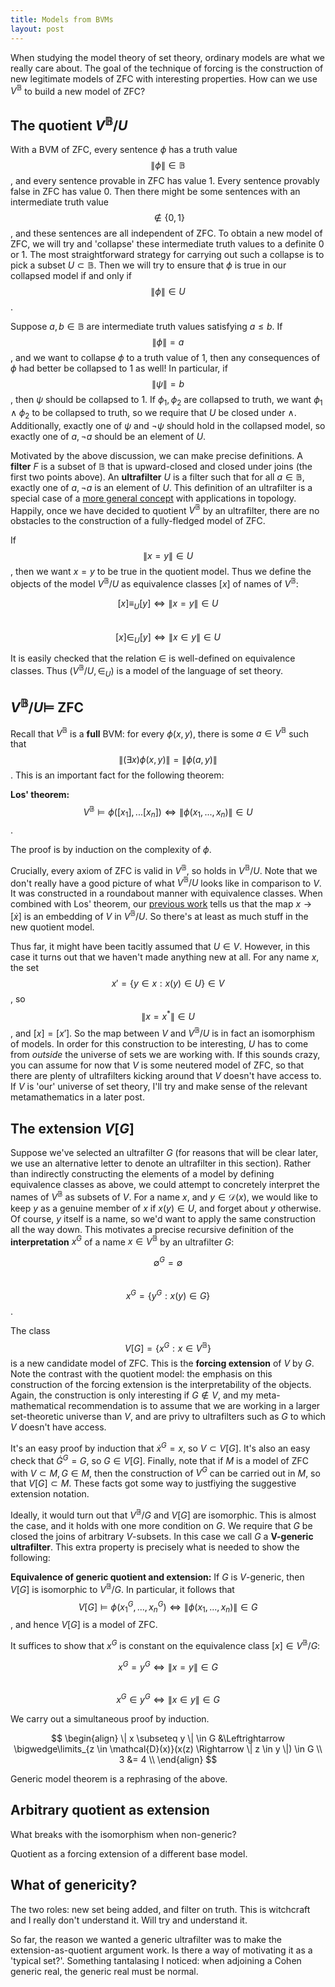 ```yaml
---
title: Models from BVMs
layout: post
---
```


<script type="text/x-mathjax-config"> MathJax.Hub.Config({ tex2jax: { inlineMath: [['$','$'], ['\\(','\\)']], processEscapes: true } }); </script> <script src="https://cdnjs.cloudflare.com/ajax/libs/mathjax/2.7.0/MathJax.js?config=TeX-AMS-MML_HTMLorMML" type="text/javascript"></script>

When studying the model theory of set theory, ordinary models are what we really care about. The goal of the technique of forcing is the construction of new legitimate models of ZFC with interesting properties. How can we use $V^{\mathbb{B}}$ to build a new model of ZFC?

## The quotient $V^{\mathbb{B}}/U$

With a BVM of ZFC, every sentence $\phi$ has a truth value $$\| \phi \| \in \mathbb{B}$$, and every sentence provable in ZFC has value 1. Every sentence provably false in ZFC has value 0. Then there might be some sentences with an intermediate truth value $$ \not \in \{0,1\}$$, and these sentences are all independent of ZFC. To obtain a new model of ZFC, we will try and 'collapse' these intermediate truth values to a definite 0 or 1. The most straightforward strategy for carrying out such a collapse is to pick a subset $U \subset \mathbb{B}$. Then we will try to ensure that $\phi$ is true in our collapsed model if and only if $$\| \phi \| \in U$$.

Suppose $a, b \in \mathbb{B}$ are intermediate truth values satisfying $a \leq b$. If $$\| \phi \| = a$$, and we want to collapse $\phi$ to a truth value of 1, then any consequences of $\phi$ had better be collapsed to 1 as well! In particular, if $$\| \psi \| = b$$, then $\psi$ should be collapsed to 1. If $\phi_1, \phi_2$ are collapsed to truth, we want $\phi_1 \land \phi_2$ to be collapsed to truth, so we require that $U$ be closed under $\land$. Additionally, exactly one of $\psi$ and $\lnot \psi$ should hold in the collapsed model, so exactly one of $a, \lnot a$ should be an element of $U$. 

Motivated by the above discussion, we can make precise definitions. A **filter** $F$ is a subset of $\mathbb{B}$ that is upward-closed and closed under joins (the first two points above). An **ultrafilter** $U$ is a filter such that for all $a \in \mathbb{B}$, exactly one of $a, \lnot a$ is an element of $U$. This definition of an ultrafilter is a special case of a [more general concept](https://en.wikipedia.org/wiki/Ultrafilter) with applications in topology. Happily, once we have decided to quotient $V^{\mathbb{B}}$ by an ultrafilter, there are no obstacles to the construction of a fully-fledged model of ZFC.

If $$\| x = y \| \in U$$, then we want $x=y$ to be true in the quotient model. Thus we define the objects of the model $V^{\mathbb{B}}/U$ as equivalence classes $[x]$ of names of $V^{\mathbb{B}}$:

$$[x] \equiv_U [y] \Leftrightarrow \| x = y \| \in U$$  
$$[x] \in_U [y] \Leftrightarrow \| x \in y \| \in U$$

It is easily checked that the relation $\in$ is well-defined on equivalence classes. Thus $(V^{\mathbb{B}}/U, \in_U)$ is a model of the language of set theory.

## $V^{\mathbb{B}}/U \models$ ZFC

Recall that $V^{\mathbb{B}}$ is a **full** BVM: for every $\phi(x, y)$, there is some $a \in V^{\mathbb{B}}$ such that $$\| (\exists x) \phi(x,y) \| = \| \phi(a, y) \|$$. This is an important fact for the following theorem:

**Los' theorem:** $$V^{\mathbb{B}} \models \phi([x_1], ... [x_n]) \Leftrightarrow \| \phi(x_1, ..., x_n) \| \in U$$.

The proof is by induction on the complexity of $\phi$.

Crucially, every axiom of ZFC is valid in $V^{\mathbb{B}}$, so holds in $V^{\mathbb{B}}/U$. Note that we don't really have a good picture of what $V^{\mathbb{B}}/U$ looks like in comparison to $V$. It was constructed in a roundabout manner with equivalence classes. When combined with Los' theorem, our [previous work](https://hilbert-spaess.github.io/2020/05/22/$V-B$-models-ZFC.html) tells us that the map $x \to [\dot{x}]$ is an embedding of $V$ in $V^{\mathbb{B}}/U$. So there's at least as much stuff in the new quotient model.

Thus far, it might have been tacitly assumed that $U \in V$. However, in this case it turns out that we haven't made anything new at all. For any name $x$, the set $$x' = \{y \in x : x(y) \in U\} \in V$$, so $$\| x = x^{*}\| \in U$$, and $[x] = [x']$. So the map between $V$ and $V^{\mathbb{B}}/U$ is in fact an isomorphism of models. In order for this construction to be interesting, $U$ has to come from *outside* the universe of sets we are working with. If this sounds crazy, you can assume for now that $V$ is some neutered model of ZFC, so that there are plenty of ultrafilters kicking around that $V$ doesn't have access to. If $V$ is 'our' universe of set theory, I'll try and make sense of the relevant metamathematics in a later post.

## The extension $V[G]$

Suppose we've selected an ultrafilter $G$ (for reasons that will be clear later, we use an alternative letter to denote an ultrafilter in this section). Rather than indirectly constructing the elements of a model by defining equivalence classes as above, we could attempt to concretely interpret the names of $V^{\mathbb{B}}$ as subsets of $V$. For a name $x$, and $y \in \mathcal{D}(x)$, we would like to keep $y$ as a genuine member of $x$ if $x(y) \in U$, and forget about $y$ otherwise. Of course, $y$ itself is a name, so we'd want to apply the same construction all the way down. This motivates a precise recursive definition of the **interpretation** $x^G$ of a name $x \in V^{\mathbb{B}}$ by an ultrafilter $G$:

$$ \emptyset^G = \emptyset $$  
$$ x^G = \{ y^G : x(y) \in G \}$$.

The class $$V[G] = \{ x^G : x \in V^{\mathbb{B}} \}$$ is a new candidate model of ZFC. This is the **forcing extension** of $V$ by $G$. Note the contrast with the quotient model: the emphasis on this construction of the forcing extension is the interpretability of the objects. Again, the construction is only interesting if $G \not \in V$, and my meta-mathematical recommendation is to assume that we are working in a larger set-theoretic universe than $V$, and are privy to ultrafilters such as $G$ to which $V$ doesn't have access.

It's an easy proof by induction that $\dot{x}^G = x$, so $V \subset V[G]$. It's also an easy check that $\dot{G}^G = G$, so $G \in V[G]$. Finally, note that if $M$ is a model of ZFC with $V \subset M, G \in M$, then the construction of $V^G$ can be carried out in $M$, so that $V[G] \subset M$. These facts got some way to justfiying the suggestive extension notation. 

Ideally, it would turn out that $V^{\mathbb{B}}/G$ and $V[G]$ are isomorphic. This is almost the case, and it holds with one more condition on $G$. We require that $G$ be closed the joins of arbitrary $V$-subsets. In this case we call $G$ a **V-generic ultrafilter**. This extra property is precisely what is needed to show the following:

**Equivalence of generic quotient and extension:** If $G$ is $V$-generic, then $V[G]$ is isomorphic to $V^{\mathbb{B}}/G$. In particular, it follows that $$V[G] \models \phi(x_1^G, ..., x_n^G) \Leftrightarrow \| \phi(x_1, ..., x_n) \| \in G$$, and hence $V[G]$ is a model of ZFC.

It suffices to show that $x^G$ is constant on the equivalence class $[x] \in V^{\mathbb{B}}/G$:

$$x^G = y^G \Leftrightarrow \| x = y \| \in G$$  
$$x^G \in y^G \Leftrightarrow \| x \in y \| \in G$$

We carry out a simultaneous proof by induction. 

$$ \begin{align} \| x \subseteq y \| \in G &\Leftrightarrow \bigwedge\limits_{z \in \mathcal{D}(x)}(x(z) \Rightarrow \| z \in y \|) \in G \\ 3 &= 4 \\ \end{align} $$

Generic model theorem is a rephrasing of the above. 

## Arbitrary quotient as extension

What breaks with the isomorphism when non-generic?

Quotient as a forcing extension of a different base model.

## What of genericity?

The two roles: new set being added, and filter on truth. This is witchcraft and I really don't understand it. Will try and understand it.

So far, the reason we wanted a generic ultrafilter was to make the extension-as-quotient argument work. Is there a way of motivating it as a 'typical set?'. Something tantalasing I noticed: when adjoining a Cohen generic real, the generic real must be normal.